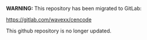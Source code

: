 **WARNING:** This repository has been migrated to GitLab:

https://gitlab.com/wavexx/cencode

This github repository is no longer updated.
